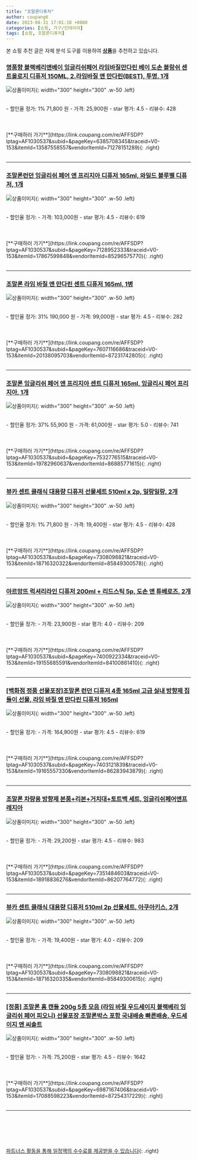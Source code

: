 ```yaml
---
title: "조말론디퓨저"
author: coupang6
date: 2023-08-31 17:01:18 +0800
categories: [쇼핑, 가구/인테리어]
tags: [쇼핑, 조말론디퓨저]
---
```


본 쇼핑 추천 글은 자체 분석 도구를 이용하여 [**상품**](https://link.coupang.com/a/bao1ui)을 추천하고 있습니다.

### [명품향 블랙베리앤베이 잉글리쉬페어 라임바질만다린 베이 도손 블랑쉬 센트올로지 디퓨저 150ML, 2.라임바질 앤 만다린(BEST), 투명, 1개](https://link.coupang.com/re/AFFSDP?lptag=AF1030537&subid=&pageKey=6385708345&traceid=V0-153&itemId=13587558557&vendorItemId=71278151289)

![상품이미지](https://thumbnail10.coupangcdn.com/thumbnails/remote/230x230ex/image/vendor_inventory/35c8/9a6bdfc123cfaac0de2030cf9e68eab6d67bc8e5274f8cb89f6d97bef887.jpg){: width="300" height="300" .w-50 .left}


<br>
- 할인율 정가: 1%  71,800   원
- 가격: 25,900원
- star 평가: 4.5
- 리뷰수: 428
<br>
<br>
<br>
<br>
[**구매하러 가기**](https://link.coupang.com/re/AFFSDP?lptag=AF1030537&subid=&pageKey=6385708345&traceid=V0-153&itemId=13587558557&vendorItemId=71278151289){: .right}
<br>
<br>

---

### [조말론런던 잉글리쉬 페어 앤 프리지아 디퓨저 165ml, 와일드 블루벨 디퓨저, 1개](https://link.coupang.com/re/AFFSDP?lptag=AF1030537&subid=&pageKey=7128952333&traceid=V0-153&itemId=17867599848&vendorItemId=85296575770)

![상품이미지](https://thumbnail9.coupangcdn.com/thumbnails/remote/230x230ex/image/vendor_inventory/c482/cf70542f9fa4b44f5b2c44306f54a259f1262662005d23515d0fc01d21ab.jpeg){: width="300" height="300" .w-50 .left}


<br>
- 할인율 정가: 
- 가격: 103,000원
- star 평가: 4.5
- 리뷰수: 619
<br>
<br>
<br>
<br>
[**구매하러 가기**](https://link.coupang.com/re/AFFSDP?lptag=AF1030537&subid=&pageKey=7128952333&traceid=V0-153&itemId=17867599848&vendorItemId=85296575770){: .right}
<br>
<br>

---

### [조말론 라임 바질 앤 만다린 센트 디퓨저 165ml, 1병](https://link.coupang.com/re/AFFSDP?lptag=AF1030537&subid=&pageKey=7607116686&traceid=V0-153&itemId=20138095703&vendorItemId=87231742805)

![상품이미지](https://thumbnail7.coupangcdn.com/thumbnails/remote/230x230ex/image/vendor_inventory/5cfb/c7b519c6bdbb09d080215665b3ef86aba56631620ab1c238e303246635b7.jpg){: width="300" height="300" .w-50 .left}


<br>
- 할인율 정가: 31%  190,000   원
- 가격: 99,000원
- star 평가: 4.5
- 리뷰수: 282
<br>
<br>
<br>
<br>
[**구매하러 가기**](https://link.coupang.com/re/AFFSDP?lptag=AF1030537&subid=&pageKey=7607116686&traceid=V0-153&itemId=20138095703&vendorItemId=87231742805){: .right}
<br>
<br>

---

### [조말론 잉글리쉬 페어 앤 프리지아 센트 디퓨저 165ml, 잉글리시 페어 프리지아, 1개](https://link.coupang.com/re/AFFSDP?lptag=AF1030537&subid=&pageKey=7532776515&traceid=V0-153&itemId=19782960637&vendorItemId=86885771615)

![상품이미지](https://thumbnail6.coupangcdn.com/thumbnails/remote/230x230ex/image/vendor_inventory/1e7d/d170a2c6d372eec115dee53ed88bf568e19cfe3a76bff2565645be1fcd4e.png){: width="300" height="300" .w-50 .left}


<br>
- 할인율 정가: 37%  55,900   원
- 가격: 61,000원
- star 평가: 5.0
- 리뷰수: 741
<br>
<br>
<br>
<br>
[**구매하러 가기**](https://link.coupang.com/re/AFFSDP?lptag=AF1030537&subid=&pageKey=7532776515&traceid=V0-153&itemId=19782960637&vendorItemId=86885771615){: .right}
<br>
<br>

---

### [뷰카 센트 클래식 대용량 디퓨저 선물세트 510ml x 2p, 일랑일랑, 2개](https://link.coupang.com/re/AFFSDP?lptag=AF1030537&subid=&pageKey=7308098821&traceid=V0-153&itemId=18716320322&vendorItemId=85849300578)

![상품이미지](https://thumbnail7.coupangcdn.com/thumbnails/remote/230x230ex/image/retail/images/283467352450777-054a5fe6-be42-4c08-a494-def0695eb94b.jpg){: width="300" height="300" .w-50 .left}


<br>
- 할인율 정가: 1%  71,800   원
- 가격: 19,400원
- star 평가: 4.5
- 리뷰수: 428
<br>
<br>
<br>
<br>
[**구매하러 가기**](https://link.coupang.com/re/AFFSDP?lptag=AF1030537&subid=&pageKey=7308098821&traceid=V0-153&itemId=18716320322&vendorItemId=85849300578){: .right}
<br>
<br>

---

### [아르망뜨 럭셔리라인 디퓨저 200ml + 리드스틱 5p, 도손 앤 튜베로즈, 2개](https://link.coupang.com/re/AFFSDP?lptag=AF1030537&subid=&pageKey=7400922334&traceid=V0-153&itemId=19155685591&vendorItemId=84100861410)

![상품이미지](https://thumbnail7.coupangcdn.com/thumbnails/remote/230x230ex/image/vendor_inventory/d6df/fab38688bf50059884d2444aa2d214234f1b5fc315eec5409544e68df40f.jpg){: width="300" height="300" .w-50 .left}


<br>
- 할인율 정가: 
- 가격: 23,900원
- star 평가: 4.0
- 리뷰수: 209
<br>
<br>
<br>
<br>
[**구매하러 가기**](https://link.coupang.com/re/AFFSDP?lptag=AF1030537&subid=&pageKey=7400922334&traceid=V0-153&itemId=19155685591&vendorItemId=84100861410){: .right}
<br>
<br>

---

### [[백화점 정품 선물포장]조말론 런던 디퓨저 4종 165ml 고급 실내 방향제 집들이 선물, 라임 바질 앤 만다린 디퓨저 165ml](https://link.coupang.com/re/AFFSDP?lptag=AF1030537&subid=&pageKey=7403121839&traceid=V0-153&itemId=19165557330&vendorItemId=86283943879)

![상품이미지](https://thumbnail10.coupangcdn.com/thumbnails/remote/230x230ex/image/vendor_inventory/43c5/7ed78166ff58532a149d0f2a12584d2a9f187a9a33463ae280958b3b1e09.png){: width="300" height="300" .w-50 .left}


<br>
- 할인율 정가: 
- 가격: 164,900원
- star 평가: 4.5
- 리뷰수: 619
<br>
<br>
<br>
<br>
[**구매하러 가기**](https://link.coupang.com/re/AFFSDP?lptag=AF1030537&subid=&pageKey=7403121839&traceid=V0-153&itemId=19165557330&vendorItemId=86283943879){: .right}
<br>
<br>

---

### [조말론 차량용 방향제 본품+리본+거치대+토트백 세트, 잉글리쉬페어앤프레지아](https://link.coupang.com/re/AFFSDP?lptag=AF1030537&subid=&pageKey=7351484603&traceid=V0-153&itemId=18918836276&vendorItemId=86207764772)

![상품이미지](https://thumbnail8.coupangcdn.com/thumbnails/remote/230x230ex/image/vendor_inventory/0dd8/3fc7e14d586de7cbde8381b3d5fc2da240b6d785c23d3a22d6f5164276ce.jpg){: width="300" height="300" .w-50 .left}


<br>
- 할인율 정가: 
- 가격: 29,200원
- star 평가: 4.5
- 리뷰수: 983
<br>
<br>
<br>
<br>
[**구매하러 가기**](https://link.coupang.com/re/AFFSDP?lptag=AF1030537&subid=&pageKey=7351484603&traceid=V0-153&itemId=18918836276&vendorItemId=86207764772){: .right}
<br>
<br>

---

### [뷰카 센트 클래식 대용량 디퓨저 510ml 2p 선물세트, 아쿠아키스, 2개](https://link.coupang.com/re/AFFSDP?lptag=AF1030537&subid=&pageKey=7308098821&traceid=V0-153&itemId=18716320335&vendorItemId=85849300615)

![상품이미지](https://thumbnail10.coupangcdn.com/thumbnails/remote/230x230ex/image/retail/images/1586685345084483-186defff-7708-4f57-a159-c39b820443a5.jpg){: width="300" height="300" .w-50 .left}


<br>
- 할인율 정가: 
- 가격: 19,400원
- star 평가: 4.0
- 리뷰수: 209
<br>
<br>
<br>
<br>
[**구매하러 가기**](https://link.coupang.com/re/AFFSDP?lptag=AF1030537&subid=&pageKey=7308098821&traceid=V0-153&itemId=18716320335&vendorItemId=85849300615){: .right}
<br>
<br>

---

### [[정품] 조말론 홈 캔들 200g 5종 모음 (라임 바질 우드세이지 블랙베리 잉글리쉬 페어 피오니) 선물포장 조말론박스 포함 국내배송 빠른배송, 우드세이지 앤 씨솔트](https://link.coupang.com/re/AFFSDP?lptag=AF1030537&subid=&pageKey=6987167406&traceid=V0-153&itemId=17088598223&vendorItemId=87254317229)

![상품이미지](https://thumbnail9.coupangcdn.com/thumbnails/remote/230x230ex/image/vendor_inventory/c3a0/68abcc72e6c47b644690de678947b535f90a145ed0f3ba4b3a19afb6b873.jpg){: width="300" height="300" .w-50 .left}


<br>
- 할인율 정가: 
- 가격: 75,200원
- star 평가: 4.5
- 리뷰수: 1642
<br>
<br>
<br>
<br>
[**구매하러 가기**](https://link.coupang.com/re/AFFSDP?lptag=AF1030537&subid=&pageKey=6987167406&traceid=V0-153&itemId=17088598223&vendorItemId=87254317229){: .right}
<br>
<br>

---
<br><br><br><br><br> [파트너스 활동을 통해 일정액의 수수료를 제공받을 수 있습니다](https://link.coupang.com/a/bao1ui){: .right}